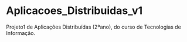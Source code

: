 # Aplicacoes_Distribuidas_v1
Projeto1 de Aplicações Distribuídas (2ºano), do curso de Tecnologias de Informação.
